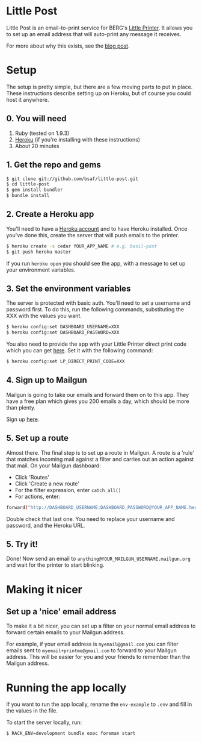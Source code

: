 # Little Post

Little Post is an email-to-print service for BERG's [Little Printer](http://bergcloud.com/littleprinter/). It allows you to set up an email address that will auto-print any message it receives.

For more about why this exists, see the [blog post](http://www.basilsafwat.com/projects/little-post/).

# Setup

The setup is pretty simple, but there are a few moving parts to put in place. These instructions describe setting up on Heroku, but of course you could host it anywhere.

## 0. You will need

1. Ruby (tested on 1.9.3)
2. [Heroku](https://www.heroku.com/) (if you're installing with these instructions)
3. About 20 minutes

## 1. Get the repo and gems

```bash
$ git clone git://github.com/bsaf/little-post.git
$ cd little-post
$ gem install bundler
$ bundle install
```

## 2. Create a Heroku app

You'll need to have a [Heroku account](https://www.heroku.com/) and to have Heroku installed. Once you've done this, create the server that will push emails to the printer.

```bash
$ heroku create -s cedar YOUR_APP_NAME # e.g. basil-post
$ git push heroku master
```

If you run `heroku open` you should see the app, with a message to set up your environment variables.

## 3. Set the environment variables

The server is protected with basic auth. You'll need to set a username and password first. To do this, run the following commands, substituting the XXX with the values you want.

```bash
$ heroku config:set DASHBOARD_USERNAME=XXX
$ heroku config:set DASHBOARD_PASSWORD=XXX
```

You also need to provide the app with your Little Printer direct print code which you can get [here](http://remote.bergcloud.com/developers/direct_print_codes). Set it with the following command:

```bash
$ heroku config:set LP_DIRECT_PRINT_CODE=XXX
```

## 4. Sign up to Mailgun

Mailgun is going to take our emails and forward them on to this app. They have a free plan which gives you 200 emails a day, which should be more than plenty.

Sign up [here](https://mailgun.net/signup?plan=free).

## 5. Set up a route

Almost there. The final step is to set up a route in Mailgun. A route is a 'rule' that matches incoming mail against a filter and carries out an action against that mail. On your Mailgun dashboard:

- Click 'Routes'
- Click 'Create a new route'
- For the filter expression, enter `catch_all()`
- For actions, enter:

```bash
forward("http://DASHBOARD_USERNAME:DASHBOARD_PASSWORD@YOUR_APP_NAME.herokuapp.com/letterbox")
```

Double check that last one. You need to replace your username and password, and the Heroku URL.

## 5. Try it!

Done! Now send an email to `anything@YOUR_MAILGUN_USERNAME.mailgun.org` and wait for the printer to start blinking.

# Making it nicer

## Set up a 'nice' email address

To make it a bit nicer, you can set up a filter on your normal email address to forward certain emails to your Mailgun address.

For example, if your email address is `myemail@gmail.com` you can filter emails sent to `myemail+printme@gmail.com` to forward to your Mailgun address. This will be easier for you and your friends to remember than the Mailgun address.

# Running the app locally

If you want to run the app locally, rename the `env-example` to `.env` and fill in the values in the file.

To start the server locally, run:

```bash
$ RACK_ENV=development bundle exec foreman start
```
